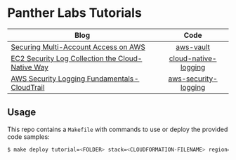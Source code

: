 # Panther Labs Tutorials

| Blog        | Code           
| ------------- |:-------------:|
| [Securing Multi-Account Access on AWS](https://medium.com/panther-labs/tutorial-securing-multi-account-access-on-aws-763c968bd4ce)      | [aws-vault](https://github.com/panther-labs/tutorials/tree/master/aws-vault) |
| [EC2 Security Log Collection the Cloud-Native Way](https://medium.com/panther-labs/cloud-native-security-log-collection-d005cbc78665)      | [cloud-native-logging](https://github.com/panther-labs/tutorials/tree/master/cloud-native-logging) |   |   |
| [AWS Security Logging Fundamentals - CloudTrail](https://medium.com/panther-labs/aws-security-logging-fundamentals-cloudtrail-c7733789a5dd)      | [aws-security-logging](https://github.com/panther-labs/tutorials/tree/master/aws-security-logging) |   |   |

## Usage

This repo contains a `Makefile` with commands to use or deploy the provided code samples:

```bash
$ make deploy tutorial=<FOLDER> stack=<CLOUDFORMATION-FILENAME> region=<REGION>
```
